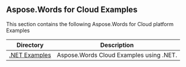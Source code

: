 ## Aspose.Words for Cloud Examples

This section contains the following Aspose.Words for Cloud platform Examples

Directory | Description
--------- | -----------
[.NET Examples](Examples/DotNET/SDK)  |  Aspose.Words Cloud Examples using .NET.
